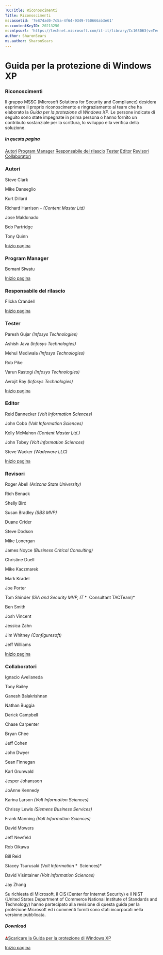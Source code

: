 ```yaml
---
TOCTitle: Riconoscimenti
Title: Riconoscimenti
ms:assetid: '7e874ad0-7c5a-4f64-9349-760666ab3e61'
ms:contentKeyID: 20213250
ms:mtpsurl: 'https://technet.microsoft.com/it-it/library/Cc163063(v=TechNet.10)'
author: SharonSears
ms.author: SharonSears
---
```


Guida per la protezione di Windows XP
=====================================

### Riconoscimenti

Il gruppo MSSC (Microsoft Solutions for Security and Compliance) desidera esprimere il proprio riconoscimento e ringraziamento al team che ha elaborato la *Guida per la protezione di Windows XP*. Le persone indicate di seguito sono state impegnate in prima persona o hanno fornito un contributo sostanziale per la scrittura, lo sviluppo e la verifica della soluzione.

##### In questa pagina

[](#egaa)[Autori](#egaa)
[](#efaa)[Program Manager](#efaa)
[](#eeaa)[Responsabile del rilascio](#eeaa)
[](#edaa)[Tester](#edaa)
[](#ecaa)[Editor](#ecaa)
[](#ebaa)[Revisori](#ebaa)
[](#eaaa)[Collaboratori](#eaaa)

### Autori

Steve Clark

Mike Danseglio

Kurt Dillard

Richard Harrison – *(Content Master Ltd)* 

Jose Maldonado

Bob Partridge

Tony Quinn

[](#mainsection)[Inizio pagina](#mainsection)

### Program Manager

Bomani Siwatu

[](#mainsection)[Inizio pagina](#mainsection)

### Responsabile del rilascio

Flicka Crandell

[](#mainsection)[Inizio pagina](#mainsection)

### Tester

Paresh Gujar *(Infosys Technologies)*

Ashish Java *(Infosys Technologies)*

Mehul Mediwala *(Infosys Technologies)*

Rob Pike

Varun Rastogi *(Infosys Technologies)*

Avrojit Ray *(Infosys Technologies)*

[](#mainsection)[Inizio pagina](#mainsection)

### Editor

Reid Bannecker *(Volt Information Sciences)*

John Cobb *(Volt Information Sciences)*

Kelly McMahon *(Content Master Ltd.)*

John Tobey *(Volt Information Sciences)*

Steve Wacker *(Wadeware LLC)*

[](#mainsection)[Inizio pagina](#mainsection)

### Revisori

Roger Abell *(Arizona State University)*

Rich Benack

Shelly Bird

Susan Bradley *(SBS MVP)*

Duane Crider

Steve Dodson

Mike Lonergan

James Noyce *(Business Critical Consulting)*

Christine Duell

Mike Kaczmarek

Mark Kradel

Joe Porter

Tom Shinder *(ISA and Security MVP, IT*
*  Consultant TACTeam)*

Ben Smith

Josh Vincent

Jessica Zahn

Jim Whitney *(Configuresoft)*

Jeff Williams

[](#mainsection)[Inizio pagina](#mainsection)

### Collaboratori

Ignacio Avellaneda

Tony Bailey

Ganesh Balakrishnan

Nathan Buggia

Derick Campbell

Chase Carpenter

Bryan Chee

Jeff Cohen

John Dwyer

Sean Finnegan

Karl Grunwald

Jesper Johansson

JoAnne Kennedy

Karina Larson *(Volt Information Sciences)*

Chrissy Lewis *(Siemens Business Services)*

Frank Manning *(Volt Information Sciences)*

David Mowers

Jeff Newfeld

Rob Oikawa

Bill Reid

Stacey Tsurusaki *(Volt Information*
*  Sciences)*

David Visintainer *(Volt Information Sciences)*

Jay Zhang

Su richiesta di Microsoft, il CIS (Center for Internet Security) e il NIST (United States Department of Commerce National Institute of Standards and Technology) hanno partecipato alla revisione di questa guida per la protezione Microsoft ed i commenti forniti sono stati incorporati nella versione pubblicata.

##### Download

[![](/security-updates/images/Cc163063.icon_exe(it-it,TechNet.10).gif)Scaricare la Guida per la protezione di Windows XP](http://www.microsoft.com/downloads/details.aspx?familyid=2d3e25bc-f434-4cc6-a5a7-09a8a229f118&displaylang=en)

[](#mainsection)[Inizio pagina](#mainsection)
